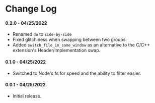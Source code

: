 # Change Log

#### 0.2.0 - 04/25/2022
- Renamed `do` to `side-by-side`
- Fixed glitchiness when swapping between two groups.
- Added `switch_file_in_same_window` as an alternative to the C/C++ extension's Header/Implementation swap.

#### 0.1.0 - 04/25/2022
- Switched to Node's fs for speed and the ability to filter easier.

#### 0.0.1 - 04/25/2022
- Initial release.